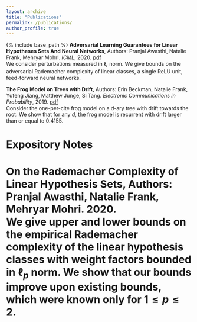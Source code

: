 ```yaml
---
layout: archive
title: "Publications"
permalink: /publications/
author_profile: true
---
```

{% include base_path %}
**Adversarial Learning Guarantees for Linear Hypotheses Sets And Neural Networks**,  Authors: Pranjal Awasthi, Natalie Frank, Mehryar Mohri. <i>ICML</i>, 2020. [pdf](http://proceedings.mlr.press/v119/awasthi20a.html)<br>
We consider perturbations measured in $\ell_r$ norm. We give bounds on the adversarial Rademacher complexity of linear classes, a single ReLU unit, feed-forward neural networks.

**The Frog Model on Trees with Drift**,  Authors: Erin Beckman, Natalie Frank, Yufeng Jiang, Matthew Junge, Si Tang. <i>Electronic Communications in Probability</i>, 2019. [pdf](https://projecteuclid.org/journals/electronic-communications-in-probability/volume-24/issue-none/The-frog-model-on-trees-with-drift/10.1214/19-ECP235.full)<br>
Consider the one-per-cite frog model on a $d$-ary tree with drift towards the root. We show that for any $d$, the frog model is recurrent with drift larger than or equal to $0.4155$. 
  
<h1>Expository Notes<h1>
  
**On the Rademacher Complexity of Linear Hypothesis Sets**, Authors: Pranjal Awasthi, Natalie Frank, Mehryar Mohri. 2020.<br>
We give upper and lower bounds on the empirical Rademacher complexity of the linear hypothesis classes with weight factors bounded in $\ell_p$ norm. We show that our bounds improve upon existing bounds, which were known only for $1\leq p \leq 2$.
